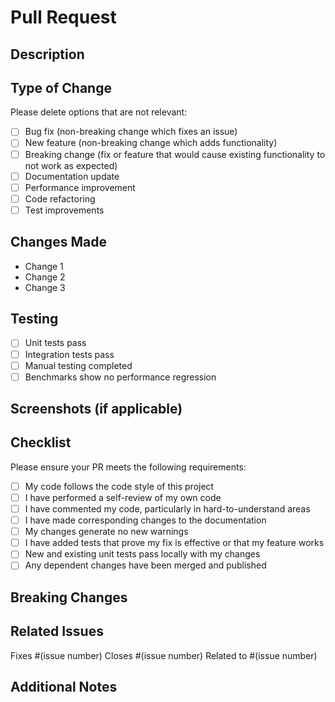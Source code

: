 # Pull Request

## Description

<!-- Provide a brief description of the changes in this PR -->

## Type of Change

Please delete options that are not relevant:

- [ ] Bug fix (non-breaking change which fixes an issue)
- [ ] New feature (non-breaking change which adds functionality)
- [ ] Breaking change (fix or feature that would cause existing functionality to not work as expected)
- [ ] Documentation update
- [ ] Performance improvement
- [ ] Code refactoring
- [ ] Test improvements

## Changes Made

<!-- List the specific changes made in this PR -->

- Change 1
- Change 2
- Change 3

## Testing

<!-- Describe how you tested your changes -->

- [ ] Unit tests pass
- [ ] Integration tests pass
- [ ] Manual testing completed
- [ ] Benchmarks show no performance regression

## Screenshots (if applicable)

<!-- Add screenshots to help explain your changes -->

## Checklist

Please ensure your PR meets the following requirements:

- [ ] My code follows the code style of this project
- [ ] I have performed a self-review of my own code
- [ ] I have commented my code, particularly in hard-to-understand areas
- [ ] I have made corresponding changes to the documentation
- [ ] My changes generate no new warnings
- [ ] I have added tests that prove my fix is effective or that my feature works
- [ ] New and existing unit tests pass locally with my changes
- [ ] Any dependent changes have been merged and published

## Breaking Changes

<!-- If this is a breaking change, describe what users need to do to upgrade -->

## Related Issues

<!-- Link to any related issues -->

Fixes #(issue number)
Closes #(issue number)
Related to #(issue number)

## Additional Notes

<!-- Add any additional notes for reviewers -->
